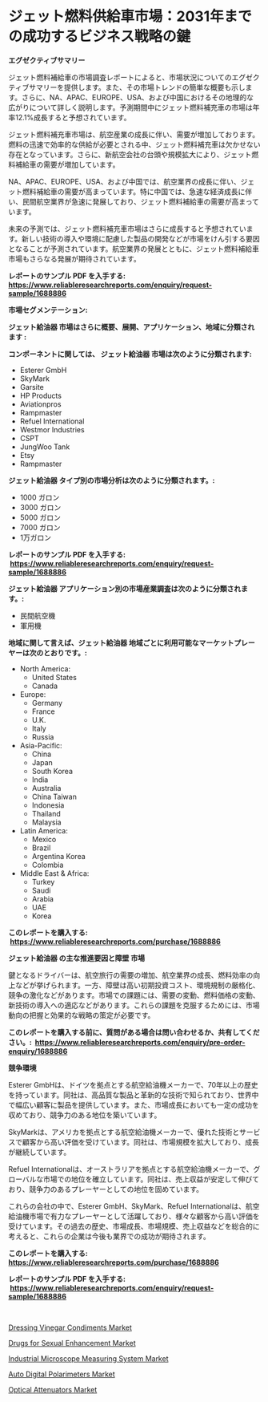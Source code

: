 <p><h1>ジェット燃料供給車市場：2031年までの成功するビジネス戦略の鍵</h1></p><p><strong>エグゼクティブサマリー</strong></p>
<p><p>ジェット燃料補給車の市場調査レポートによると、市場状況についてのエグゼクティブサマリーを提供します。また、その市場トレンドの簡単な概要も示します。さらに、NA、APAC、EUROPE、USA、および中国におけるその地理的な広がりについて詳しく説明します。予測期間中にジェット燃料補充車の市場は年率12.1%成長すると予想されています。</p><p>ジェット燃料補充車市場は、航空産業の成長に伴い、需要が増加しております。燃料の迅速で効率的な供給が必要とされる中、ジェット燃料補充車は欠かせない存在となっています。さらに、新航空会社の台頭や規模拡大により、ジェット燃料補給車の需要が増加しています。</p><p>NA、APAC、EUROPE、USA、および中国では、航空業界の成長に伴い、ジェット燃料補給車の需要が高まっています。特に中国では、急速な経済成長に伴い、民間航空業界が急速に発展しており、ジェット燃料補給車の需要が高まっています。</p><p>未来の予測では、ジェット燃料補充車市場はさらに成長すると予想されています。新しい技術の導入や環境に配慮した製品の開発などが市場をけん引する要因となることが予測されています。航空業界の発展とともに、ジェット燃料補給車市場もさらなる発展が期待されています。</p></p>
<p><strong>レポートのサンプル PDF を入手する: <a href="https://www.reliableresearchreports.com/enquiry/request-sample/1688886">https://www.reliableresearchreports.com/enquiry/request-sample/1688886</a></strong></p>
<p><strong>市場セグメンテーション:</strong></p>
<p><strong> ジェット給油器 市場はさらに概要、展開、アプリケーション、地域に分類されます :</strong></p>
<p><strong>コンポーネントに関しては、 ジェット給油器 市場は次のように分類されます: &nbsp;</strong></p>
<p><ul><li>Esterer GmbH</li><li>SkyMark</li><li>Garsite</li><li>HP Products</li><li>Aviationpros</li><li>Rampmaster</li><li>Refuel International</li><li>Westmor Industries</li><li>CSPT</li><li>JungWoo Tank</li><li>Etsy</li><li>Rampmaster</li></ul></p>
<p><strong> ジェット給油器 タイプ別の市場分析は次のように分類されます。:</strong></p>
<p><ul><li>1000 ガロン</li><li>3000 ガロン</li><li>5000 ガロン</li><li>7000 ガロン</li><li>1万ガロン</li></ul></p>
<p><strong>レポートのサンプル PDF を入手する: &nbsp;<a href="https://www.reliableresearchreports.com/enquiry/request-sample/1688886">https://www.reliableresearchreports.com/enquiry/request-sample/1688886</a></strong></p>
<p><strong> ジェット給油器 アプリケーション別の市場産業調査は次のように分類されます。:</strong></p>
<p><ul><li>民間航空機</li><li>軍用機</li></ul></p>
<p><strong>地域に関して言えば、ジェット給油器 地域ごとに利用可能なマーケットプレーヤーは次のとおりです。:</strong></p>
<p><ul>
    <li>
        North America:
        <ul>
            <li>United States</li>
            <li>Canada</li>
        </ul>
    </li>
    <li>
        Europe:
        <ul>
            <li>Germany</li>
            <li>France</li>
            <li>U.K.</li>
            <li>Italy</li>
            <li>Russia</li>
        </ul>
    </li>
    <li>
        Asia-Pacific:
        <ul>
            <li>China</li>
            <li>Japan</li>
            <li>South Korea</li>
            <li>India</li>
            <li>Australia</li>
            <li>China Taiwan</li>
            <li>Indonesia</li>
            <li>Thailand</li>
            <li>Malaysia</li>
        </ul>
    </li>
    <li>
        Latin America:
        <ul>
            <li>Mexico</li>
            <li>Brazil</li>
            <li>Argentina Korea</li>
            <li>Colombia</li>
        </ul>
    </li>
    <li>
        Middle East & Africa:
        <ul>
            <li>Turkey</li>
            <li>Saudi</li>
            <li>Arabia</li>
            <li>UAE</li>
            <li>Korea</li>
        </ul>
    </li>
    </ul></p>
<p><strong>このレポートを購入する: &nbsp;<a href="https://www.reliableresearchreports.com/purchase/1688886">https://www.reliableresearchreports.com/purchase/1688886</a></strong></p>
<p><strong>ジェット給油器 の主な推進要因と障壁 市場</strong></p>
<p><p>鍵となるドライバーは、航空旅行の需要の増加、航空業界の成長、燃料効率の向上などが挙げられます。一方、障壁は高い初期投資コスト、環境規制の厳格化、競争の激化などがあります。市場での課題には、需要の変動、燃料価格の変動、新技術の導入への適応などがあります。これらの課題を克服するためには、市場動向の把握と効果的な戦略の策定が必要です。</p></p>
<p><strong>このレポートを購入する前に、質問がある場合は問い合わせるか、共有してください。:&nbsp; <a href="https://www.reliableresearchreports.com/enquiry/pre-order-enquiry/1688886">https://www.reliableresearchreports.com/enquiry/pre-order-enquiry/1688886</a></strong></p>
<p><strong>競争環境</strong></p>
<p><p>Esterer GmbHは、ドイツを拠点とする航空給油機メーカーで、70年以上の歴史を持っています。同社は、高品質な製品と革新的な技術で知られており、世界中で幅広い顧客に製品を提供しています。また、市場成長においても一定の成功を収めており、競争力のある地位を築いています。</p><p>SkyMarkは、アメリカを拠点とする航空給油機メーカーで、優れた技術とサービスで顧客から高い評価を受けています。同社は、市場規模を拡大しており、成長が継続しています。</p><p>Refuel Internationalは、オーストラリアを拠点とする航空給油機メーカーで、グローバルな市場での地位を確立しています。同社は、売上収益が安定して伸びており、競争力のあるプレーヤーとしての地位を固めています。</p><p>これらの会社の中で、Esterer GmbH、SkyMark、Refuel Internationalは、航空給油機市場で有力なプレーヤーとして活躍しており、様々な顧客から高い評価を受けています。その過去の歴史、市場成長、市場規模、売上収益などを総合的に考えると、これらの企業は今後も業界での成功が期待されます。</p></p>
<p><strong>このレポートを購入する: &nbsp; <a href="https://www.reliableresearchreports.com/purchase/1688886">https://www.reliableresearchreports.com/purchase/1688886</a></strong></p>
<p><strong>レポートのサンプル PDF を入手する: &nbsp;<a href="https://www.reliableresearchreports.com/enquiry/request-sample/1688886">https://www.reliableresearchreports.com/enquiry/request-sample/1688886</a></strong><strong></strong></p>
<p>&nbsp;</p>
<p><p><a href="https://github.com/joannagoyvaerts/Market-Research-Report-List-1/blob/main/dressing-vinegar-condiments-market.md">Dressing Vinegar Condiments Market</a></p><p><a href="https://meowing-canidae-761.notion.site/Drugs-for-Sexual-Enhancement-Market-Size-Furnishes-Valuable-Information-Encompassing-Market-Share-M-acab97efe6654d4d9bdccc29364a085b">Drugs for Sexual Enhancement Market</a></p><p><a href="https://military-diascia-e68.notion.site/Decoding-the-Industrial-Microscope-Measuring-System-Market-A-Deep-Dive-into-the-Latest-Market-Trend-47d6058aeb9d4fc59334845c6e4fc6e8">Industrial Microscope Measuring System Market</a></p><p><a href="https://github.com/lubmix/Market-Research-Report-List-1/blob/main/auto-digital-polarimeters-market.md">Auto Digital Polarimeters Market</a></p><p><a href="https://view.publitas.com/reportprime-1/optical-attenuators-market-with-the-goal-of-estimating-the-market-size-and-future-growth-potential-of-various-market-segments-based-on-component-applications-end-user-and-region/">Optical Attenuators Market</a></p></p>